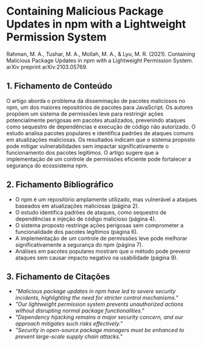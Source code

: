 # Containing Malicious Package Updates in npm with a Lightweight Permission System

Rahman, M. A., Tushar, M. A., Mollah, M. A., & Lyu, M. R. (2021). Containing Malicious Package Updates in npm with a Lightweight Permission System. arXiv preprint arXiv:2103.05769.

## 1. Fichamento de Conteúdo

O artigo aborda o problema da disseminação de pacotes maliciosos no npm, um dos maiores repositórios de pacotes para JavaScript. Os autores propõem um sistema de permissões leve para restringir ações potencialmente perigosas em pacotes atualizados, prevenindo ataques como sequestro de dependências e execução de código não autorizado. O estudo analisa pacotes populares e identifica padrões de ataques comuns em atualizações maliciosas. Os resultados indicam que o sistema proposto pode mitigar vulnerabilidades sem impactar significativamente o funcionamento dos pacotes legítimos. O artigo sugere que a implementação de um controle de permissões eficiente pode fortalecer a segurança do ecossistema npm.

## 2. Fichamento Bibliográfico

* O npm é um repositório amplamente utilizado, mas vulnerável a ataques baseados em atualizações maliciosas (página 2).
* O estudo identifica padrões de ataques, como sequestro de dependências e injeção de código malicioso (página 4).
* O sistema proposto restringe ações perigosas sem comprometer a funcionalidade dos pacotes legítimos (página 6).
* A implementação de um controle de permissões leve pode melhorar significativamente a segurança do npm (página 7).
* Análises em pacotes populares mostram que o método pode prevenir ataques sem causar impacto negativo na usabilidade (página 9).

## 3. Fichamento de Citações

* _"Malicious package updates in npm have led to severe security incidents, highlighting the need for stricter control mechanisms."_
* _"Our lightweight permission system prevents unauthorized actions without disrupting normal package functionalities."_
* _"Dependency hijacking remains a major security concern, and our approach mitigates such risks effectively."_
* _"Security in open-source package managers must be enhanced to prevent large-scale supply chain attacks."_
